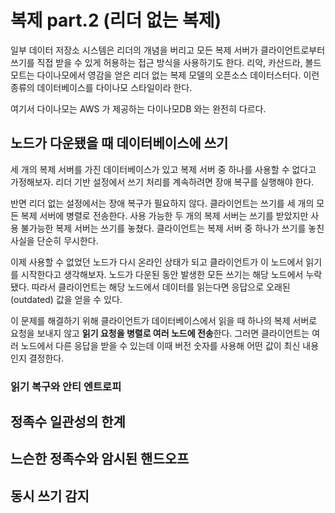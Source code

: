 # 복제 part.2 (리더 없는 복제)

일부 데이터 저장소 시스템은 리더의 개념을 버리고 모든 복제 서버가 클라이언트로부터 쓰기를 직접 받을 수 있게 허용하는 접근 방식을 사용하기도 한다. 리악, 카산드라, 볼드모트는 다이나모에서 영감을 얻은 리더 없는 복제 모델의 오픈소스 데이터스터다. 이런 종류의 데이터베이스를 다이나모 스타일이라 한다.

여기서 다이나모는 AWS 가 제공하는 다이나모DB 와는 완전히 다르다.

## 노드가 다운됐을 때 데이터베이스에 쓰기

세 개의 복제 서버를 가진 데이터베이스가 있고 복제 서버 중 하나를 사용할 수 없다고 가정해보자. 리더 기반 설정에서 쓰기 처리를 계속하려면 장애 복구를 실행해야 한다.

반면 리더 없는 설정에서는 장애 복구가 필요하지 않다. 클라이언트는 쓰기를 세 개의 모든 복제 서버에 병렬로 전송한다. 사용 가능한 두 개의 복제 서버는 쓰기를 받았지만 사용 불가능한 복제 서버는 쓰기를 놓쳤다. 클라이언트는 복제 서버 중 하나가 쓰기를 놓친 사실을 단순히 무시한다.

이제 사용할 수 없었던 노드가 다시 온라인 상태가 되고 클라이언트가 이 노드에서 읽기를 시작한다고 생각해보자. 노드가 다운된 동안 발생한 모든 쓰기는 해당 노드에서 누락됐다. 따라서 클라이언트는 해당 노드에서 데이터를 읽는다면 응답으로 오래된(outdated) 값을 얻을 수 있다.

이 문제를 해결하기 위해 클라이언트가 데이터베이스에서 읽을 때 하나의 복제 서버로 요청을 보내지 않고 **읽기 요청을 병렬로 여러 노드에 전송**한다. 그러면 클라이언트는 여러 노드에서 다른 응답을 받을 수 있는데 이때 버전 숫자를 사용해 어떤 값이 최신 내용인지 결정한다.

### 읽기 복구와 안티 엔트로피

## 정족수 일관성의 한계

## 느슨한 정족수와 암시된 핸드오프

## 동시 쓰기 감지
